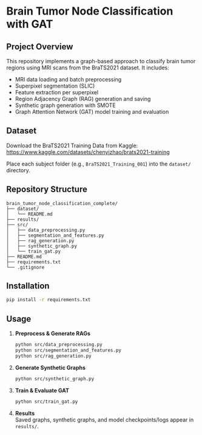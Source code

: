 # Brain Tumor Node Classification with GAT

## Project Overview
This repository implements a graph-based approach to classify brain tumor regions using MRI scans from the BraTS2021 dataset. It includes:
- MRI data loading and batch preprocessing
- Superpixel segmentation (SLIC)
- Feature extraction per superpixel
- Region Adjacency Graph (RAG) generation and saving
- Synthetic graph generation with SMOTE
- Graph Attention Network (GAT) model training and evaluation

## Dataset
Download the BraTS2021 Training Data from Kaggle:
https://www.kaggle.com/datasets/chenyizhao/brats2021-training

Place each subject folder (e.g., `BraTS2021_Training_001`) into the `dataset/` directory.

## Repository Structure
```
brain_tumor_node_classification_complete/
├── dataset/
│   └── README.md
├── results/
├── src/
│   ├── data_preprocessing.py
│   ├── segmentation_and_features.py
│   ├── rag_generation.py
│   ├── synthetic_graph.py
│   └── train_gat.py
├── README.md
├── requirements.txt
└── .gitignore
```

## Installation
```bash
pip install -r requirements.txt
```

## Usage
1. **Preprocess & Generate RAGs**  
   ```bash
   python src/data_preprocessing.py
   python src/segmentation_and_features.py
   python src/rag_generation.py
   ```
2. **Generate Synthetic Graphs**  
   ```bash
   python src/synthetic_graph.py
   ```
3. **Train & Evaluate GAT**  
   ```bash
   python src/train_gat.py
   ```
4. **Results**  
   Saved graphs, synthetic graphs, and model checkpoints/logs appear in `results/`.  
